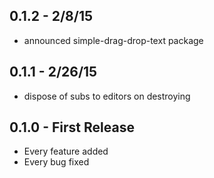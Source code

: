 ## 0.1.2 - 2/8/15
* announced simple-drag-drop-text package

## 0.1.1 - 2/26/15
* dispose of subs to editors on destroying

## 0.1.0 - First Release
* Every feature added
* Every bug fixed
